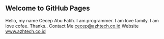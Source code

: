 ## Welcome to GitHub Pages

Hello, my name Cecep Abu Fatih. I am programmer. I am love family. I am love cofee. Thanks..
Contact Me cecep@azhtech.co.id Website www.azhtech.co.id
